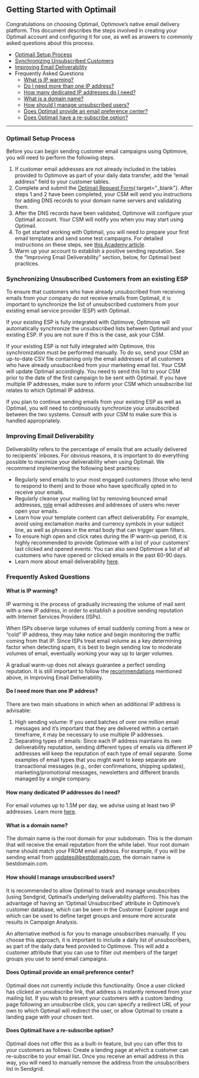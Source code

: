 

## Getting Started with Optimail
<a id="intro"></a>Congratulations on choosing Optimail, Optimove’s native email delivery platform. This document describes the steps involved in creating your Optimail account and configuring it for use, as well as answers to commonly asked questions about this process.

- [Optimail Setup Process](#setup)
- [Synchronizing Unsubscribed Customers](#sync-unsub)
- [Improving Email Deliverability](#improve-email-del)
- Frequently Asked Questions
    - [What is IP warming?](#ip-warm)
    - [Do I need more than one IP address?](#one-ip)
    - [How many dedicated IP addresses do I need?](#how-many-ip)
    - [What is a domain name? ](#what-is-domain)
    - [How should I manage unsubscribed users?](#man-unsub)
    - [Does Optimail provide an email preference center?](#email-pref)
    - [Does Optimail have a re-subscribe option?](#resub)
<HR>

### <a id="setup"></a>Optimail Setup Process
Before you can begin sending customer email campaigns using Optimove, you will need to perform the following steps.

 1. If customer email addresses are not already included in the tables provided to Optimove as part of your daily data transfer, add the “email address” field to your customer tables. 
 2. Complete and submit the [Optimail Request Form](https://goo.gl/forms/cHWEEP8ksjz8zxK72){:target="_blank"}. After steps 1 and 2 have been completed, 
    your CSM will send you instructions for adding DNS records to your domain name servers and validating them. 
 3. After the DNS records have been validated, Optimove will configure your Optimail account. Your CSM will notify you when you may start using Optimail. 
 4. To get started working with Optimail, you will need to prepare your first email templates and send some test campaigns. For detailed instructions on these steps, see [this Academy article](https://academy.optimove.com/successful-campaigns/getting-started-with-optimail).
 5. Warm up your account to establish a positive sending reputation. See the “Improving Email Deliverability” section, below, for Optimail best practices. 

### <a id="sync-unsub"></a>Synchronizing Unsubscribed Customers from an existing ESP 
To ensure that customers who have already unsubscribed from receiving emails    from your company do not receive emails from Optimail, it is important to synchronize the list of unsubscribed customers from your existing email service provider (ESP) with Optimail.

If your existing ESP is fully integrated with Optimove, Optimove will automatically synchronize the unsubscribed lists between Optimail and your existing ESP. If you are not sure if this is the case, ask your CSM.

If your existing ESP is not fully integrated with Optimove, this synchronization must be performed manually. To do so, send your CSM an up-to-date CSV file containing only the email addresses of all customers who have already unsubscribed from your marketing email list. Your CSM will update Optimail accordingly. You need to send this list to your CSM prior to the date of the first campaign to be sent with Optimail. If you have multiple IP addresses, make sure to inform your CSM which unsubscribe list relates to which Optimail IP address.

If you plan to continue sending emails from your existing ESP as well as Optimail, you will need to continuously synchronize your unsubscribed between the two systems. Consult with your CSM to make sure this is handled appropriately.

### <a id="improve-email-del"></a>Improving Email Deliverability
Deliverability refers to the percentage of emails that are actually delivered to recipients’ inboxes. For obvious reasons, it is important to do everything possible to maximize your deliverability when using Optimail. We recommend implementing the following best practices:

 - Regularly send emails to your most engaged customers (those who tend to respond to them) and to those who have specifically opted in to receive your emails.
 - Regularly cleanse your mailing list by removing bounced email addresses, [role](https://sendgrid.com/blog/role-addresses-and-their-effect-on-email-deliverability/) email addresses and addresses of users who never open your emails.
 - Learn how your template content can affect deliverability. For example, avoid using exclamation marks and currency symbols in your subject line, as well as phrases in the email body that can trigger spam filters.
 - To ensure high open and click rates during the IP warm-up period, it is highly recommended to provide Optimove with a list of your customers’ last clicked and opened events. You can also send Optimove a list of all customers who have opened or clicked emails in the past 60-90 days.
 - Learn more about email deliverability [here](https://sendgrid.com/resource/email-deliverability/).

### <a id="faq"></a>Frequently Asked Questions

#### <a id="ip-warm"></a>What is IP warming?
IP warming is the process of gradually increasing the volume of mail sent with a new IP address, in order to establish a positive sending reputation with Internet Services Providers (ISPs).

When ISPs observe large volumes of email suddenly coming from a new or “cold” IP address, they may take notice and begin monitoring the traffic coming from that IP. Since ISPs treat email volume as a key determining factor when detecting spam, it is best to begin sending low to moderate volumes of email, eventually working your way up to larger volumes.

A gradual warm-up does not always guarantee a perfect sending reputation. It is still important to follow the [recommendations](https://sendgrid.com/blog/10-tips-to-keep-email-out-of-the-spam-folder/) mentioned above, in Improving Email Deliverability.

#### <a id="one-ip"></a>Do I need more than one IP address?
There are two main situations in which when an additional IP address is advisable:

 1. High sending volume: If you send batches of over one million email messages and it’s important that they are delivered within a certain timeframe, it may be necessary to use multiple IP addresses.
 2. Separating types of emails: Since each IP address maintains its own deliverability reputation, sending different types of emails via different IP addresses will keep the reputation of each type of email separate. Some examples of email types that you might want to keep separate are transactional messages (e.g., order confirmations, shipping updates), marketing/promotional messages, newsletters and different brands managed by a single company.

#### <a id="how-many-ip"></a>How many dedicated IP addresses do I need?
For email volumes up to 1.5M per day, we advise using at least two IP addresses. Learn more [here](https://sendgrid.com/docs/assets/IPWarmupSchedule.pdf).

#### <a id="what-is-domain"></a>What is a domain name? 
The domain name is the root domain for your subdomain. This is the domain that will receive the email reputation from the white label. Your root domain name should match your FROM email address. For example, if you will be sending email from updates@bestdomain.com, the domain name is bestdomain.com.

#### <a id="man-unsub"></a>How should I manage unsubscribed users?
It is recommended to allow Optimail to track and manage unsubscribes (using Sendgrid, Optimail’s underlying deliverability platform). This has the advantage of having an ‘Optimail Unsubscribed’ attribute in Optimove’s customer database, which can be seen in the Customer Explorer page and which can be used to define target groups and ensure more accurate results in Campaign Analysis.

An alternative method is for you to manage unsubscribes manually. If you choose this approach, it is important to include a daily list of unsubscribers, as part of the daily data feed provided to Optimove. This will add a customer attribute that you can use to filter out members of the target groups you use to send email campaigns.

#### <a id="email-pref"></a>Does Optimail provide an email preference center?
Optimail does not currently include this functionality. Once a user clicked has clicked an unsubscribe link, that address is instantly removed from your mailing list. If you wish to present your customers with a custom landing page following an unsubscribe click, you can specify a redirect URL of your own to which Optimail will redirect the user, or allow Optimail to create a landing page with your chosen text.

#### <a id="resub"></a>Does Optimail have a re-subscribe option?
Optimail does not offer this as a built-in feature, but you can offer this to your customers as follows: Create a landing page at which a customer can re-subscribe to your email list. Once you receive an email address in this way, you will need to manually remove the address from the unsubscribers list in Sendgrid.
